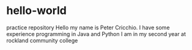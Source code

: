 # hello-world
practice repository
Hello my name is Peter Cricchio. I have some experience programming in Java and Python
I am in my second year at rockland community college
